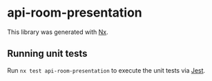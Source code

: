 # api-room-presentation

This library was generated with [Nx](https://nx.dev).

## Running unit tests

Run `nx test api-room-presentation` to execute the unit tests via [Jest](https://jestjs.io).
